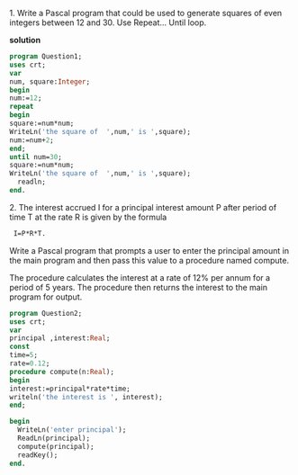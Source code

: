 <p>
1. Write a Pascal program that could be used to generate squares of even integers between 
12 and 30.   Use Repeat… Until loop.
</p>

**solution**
```Pascal
program Question1;
uses crt;
var 
num, square:Integer;
begin
num:=12;
repeat 
begin 
square:=num*num;
WriteLn('the square of  ',num,' is ',square);
num:=num+2;
end;
until num=30;
square:=num*num;
WriteLn('the square of  ',num,' is ',square);
  readln;
end.

```
<p>
2.  The interest accrued I for a principal interest amount P after period of time T at the rate R 
is given by the formula

```Pascal
 I=P*R*T. 
```
  Write a Pascal program that prompts a user to enter the 
  principal amount in the main program and then  pass this value to a procedure named 
  compute. 

 The procedure calculates the interest at a rate of 12% per annum for a period of 
  5 years. The procedure then returns the interest to the main program for output.
</p>

```Pascal
program Question2;
uses crt;
var
principal ,interest:Real;
const 
time=5;
rate=0.12;
procedure compute(n:Real);
begin 
interest:=principal*rate*time;
writeln('the interest is ', interest);
end;

begin
  WriteLn('enter principal');
  ReadLn(principal);
  compute(principal);
  readKey();
end.
```